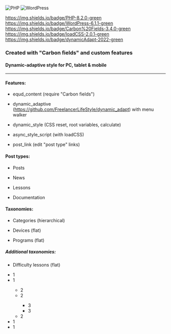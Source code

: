 ![PHP](https://img.shields.io/badge/php-%23777BB4.svg?style=for-the-badge&logo=php&logoColor=white)
![WordPress](https://img.shields.io/badge/WordPress-%23117AC9.svg?style=for-the-badge&logo=WordPress&logoColor=white)

https://img.shields.io/badge/PHP-8.2.0-green
https://img.shields.io/badge/WordPress-6.1.1-green
https://img.shields.io/badge/Carbon%20Fields-3.4.0-green
https://img.shields.io/badge/loadCSS-2.0.1-green
https://img.shields.io/badge/dynamicAdapt-2022-green

<h3>Created with "Carbon fields" and custom features</h3>
<h4>Dynamic-adaptive style for PC, tablet & mobile</h4>


***

<h4>Features:</h4>

- equd_content (require "Carbon fields")

- dynamic_adaptive (https://github.com/FreelancerLifeStyle/dynamic_adapt) with menu walker

- dynamic_style (CSS reset, root variables, calculate)

- async_style_script (with loadCSS)

- post_link (edit "post type" links)

<h4>Post types:</h4>

- Posts

- News

- Lessons

- Documentation

<h4>Taxonomies:</h4>

- Categories (hierarchical)

- Devices (flat)

- Programs (flat)

<h5>Additional taxonomies:</h5>

- Difficulty lessons (flat)

<ul>
  <li>1</li>
  <li>1</li>
  <ul>
    <li>2</li>
    <li>2</li>
    <ul>
      <li>3</li>
      <li>3</li>
    </ul>
    <li>2</li>
  </ul>
  <li>1</li>
  <li>1</li>
</ul>
